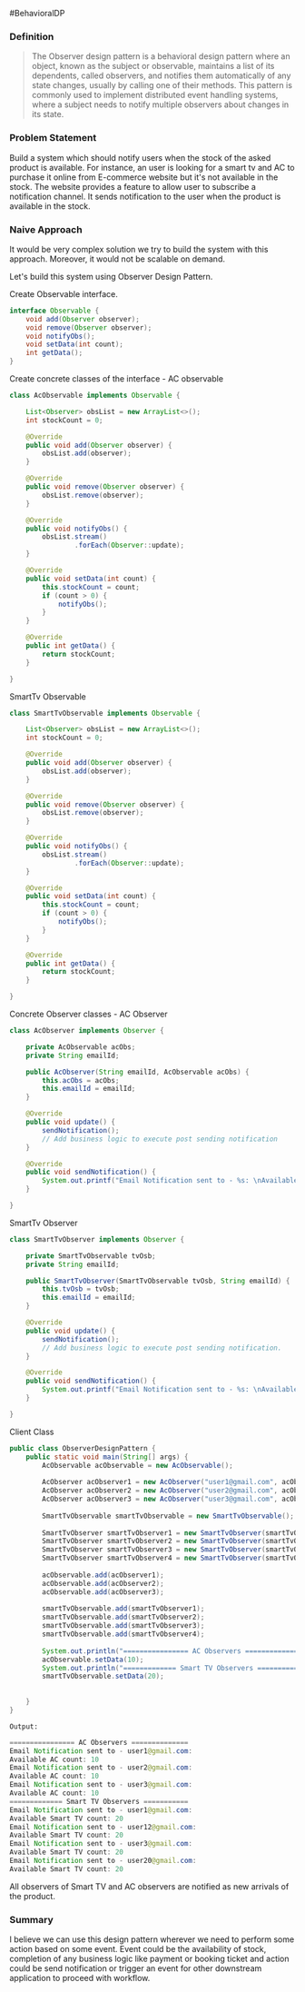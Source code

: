 #BehavioralDP 
### Definition
>The Observer design pattern is a behavioral design pattern where an object, known as the subject or observable, maintains a list of its dependents, called observers, and notifies them automatically of any state changes, usually by calling one of their methods. This pattern is commonly used to implement distributed event handling systems, where a subject needs to notify multiple observers about changes in its state.

### Problem Statement
Build a system which should notify users when the stock of the asked product is available. For instance, an user is looking for a smart tv and AC to purchase it online from E-commerce website but it's not available in the stock. The website provides a feature to allow user to subscribe a notification channel. It sends notification to the user when the product is available in the stock.

### Naive Approach
It would be very complex solution we try to build the system with this approach. Moreover, it would not be scalable on demand.

Let's build this system using Observer Design Pattern.  

Create Observable interface.
```java
interface Observable {
	void add(Observer observer);
	void remove(Observer observer);
	void notifyObs();
	void setData(int count);
	int getData();
}
```

Create concrete classes of the interface - AC observable
```java
class AcObservable implements Observable {

	List<Observer> obsList = new ArrayList<>();
	int stockCount = 0;

	@Override
	public void add(Observer observer) {
		obsList.add(observer);
	}

	@Override
	public void remove(Observer observer) {
		obsList.remove(observer);
	}

	@Override
	public void notifyObs() {
		obsList.stream()
				.forEach(Observer::update);
	}

	@Override
	public void setData(int count) {
		this.stockCount = count;
		if (count > 0) {
			notifyObs();
		}
	}

	@Override
	public int getData() {
		return stockCount;
	}

}
```

SmartTv Observable

```java
class SmartTvObservable implements Observable {

	List<Observer> obsList = new ArrayList<>();
	int stockCount = 0;

	@Override
	public void add(Observer observer) {
		obsList.add(observer);
	}

	@Override
	public void remove(Observer observer) {
		obsList.remove(observer);
	}

	@Override
	public void notifyObs() {
		obsList.stream()
				.forEach(Observer::update);
	}

	@Override
	public void setData(int count) {
		this.stockCount = count;
		if (count > 0) {
			notifyObs();
		}
	}

	@Override
	public int getData() {
		return stockCount;
	}

}
```

Concrete Observer classes - AC Observer

```java
class AcObserver implements Observer {

	private AcObservable acObs;
	private String emailId;

	public AcObserver(String emailId, AcObservable acObs) {
		this.acObs = acObs;
		this.emailId = emailId;
	}

	@Override
	public void update() {
		sendNotification();
		// Add business logic to execute post sending notification
	}

	@Override
	public void sendNotification() {
		System.out.printf("Email Notification sent to - %s: \nAvailable AC count: %d\n", emailId, acObs.getData());
	}

}
```

SmartTv Observer

```java
class SmartTvObserver implements Observer {

	private SmartTvObservable tvOsb;
	private String emailId;

	public SmartTvObserver(SmartTvObservable tvOsb, String emailId) {
		this.tvOsb = tvOsb;
		this.emailId = emailId;
	}

	@Override
	public void update() {
		sendNotification();
		// Add business logic to execute post sending notification.
	}

	@Override
	public void sendNotification() {
		System.out.printf("Email Notification sent to - %s: \nAvailable Smart TV count: %d\n", emailId, tvOsb.getData());
	}

}
```

Client Class

```java
public class ObserverDesignPattern {
	public static void main(String[] args) {
		AcObservable acObservable = new AcObservable();
		
		AcObserver acObserver1 = new AcObserver("user1@gmail.com", acObservable);
		AcObserver acObserver2 = new AcObserver("user2@gmail.com", acObservable);
		AcObserver acObserver3 = new AcObserver("user3@gmail.com", acObservable);
		
		SmartTvObservable smartTvObservable = new SmartTvObservable();
		
		SmartTvObserver smartTvObserver1 = new SmartTvObserver(smartTvObservable, "user1@gmail.com");
		SmartTvObserver smartTvObserver2 = new SmartTvObserver(smartTvObservable, "user12@gmail.com");
		SmartTvObserver smartTvObserver3 = new SmartTvObserver(smartTvObservable, "user3@gmail.com");
		SmartTvObserver smartTvObserver4 = new SmartTvObserver(smartTvObservable, "user20@gmail.com");
		
		acObservable.add(acObserver1);
		acObservable.add(acObserver2);
		acObservable.add(acObserver3);
		
		smartTvObservable.add(smartTvObserver1);
		smartTvObservable.add(smartTvObserver2);
		smartTvObservable.add(smartTvObserver3);
		smartTvObservable.add(smartTvObserver4);
		
		System.out.println("================ AC Observers ==============");
		acObservable.setData(10);
		System.out.println("============= Smart TV Observers ===========");
		smartTvObservable.setData(20);
		
		
	}
}
```

`Output:`

```java
================ AC Observers ==============
Email Notification sent to - user1@gmail.com: 
Available AC count: 10
Email Notification sent to - user2@gmail.com: 
Available AC count: 10
Email Notification sent to - user3@gmail.com: 
Available AC count: 10
============= Smart TV Observers ===========
Email Notification sent to - user1@gmail.com: 
Available Smart TV count: 20
Email Notification sent to - user12@gmail.com: 
Available Smart TV count: 20
Email Notification sent to - user3@gmail.com: 
Available Smart TV count: 20
Email Notification sent to - user20@gmail.com: 
Available Smart TV count: 20
```

All observers of Smart TV and AC observers are notified as new arrivals of the product.

### Summary
I believe we can use this design pattern wherever we need to perform some action based on some event. Event could be the availability of stock, completion of any business logic like payment or booking ticket and action could be send notification or trigger an event for other downstream application to proceed with workflow.